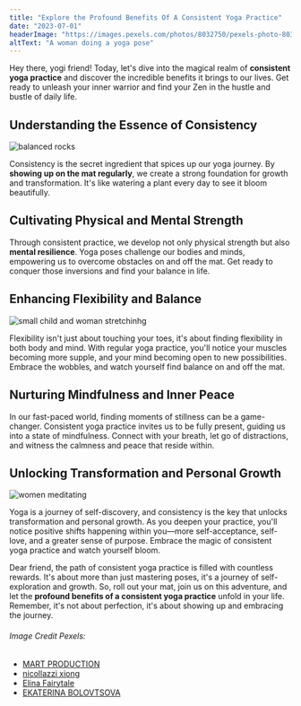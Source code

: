 ```yaml
---
title: "Explore the Profound Benefits Of A Consistent Yoga Practice"
date: "2023-07-01"
headerImage: "https://images.pexels.com/photos/8032750/pexels-photo-8032750.jpeg?auto=compress&cs=tinysrgb&w=1260&h=750&dpr=2"
altText: "A woman doing a yoga pose"
---
```


Hey there, yogi friend! Today, let's dive into the magical realm of **consistent yoga practice** and discover the incredible benefits it brings to our lives. Get ready to unleash your inner warrior and find your Zen in the hustle and bustle of daily life.

## Understanding the Essence of Consistency

![balanced rocks](https://images.pexels.com/photos/668353/pexels-photo-668353.jpeg?auto=compress&cs=tinysrgb&w=1260&h=750&dpr=2)

Consistency is the secret ingredient that spices up our yoga journey. By **showing up on the mat regularly**, we create a strong foundation for growth and transformation. It's like watering a plant every day to see it bloom beautifully.

## Cultivating Physical and Mental Strength

Through consistent practice, we develop not only physical strength but also **mental resilience**. Yoga poses challenge our bodies and minds, empowering us to overcome obstacles on and off the mat. Get ready to conquer those inversions and find your balance in life.

## Enhancing Flexibility and Balance

![small child and woman stretchinhg](https://images.pexels.com/photos/4662458/pexels-photo-4662458.jpeg?auto=compress&cs=tinysrgb&w=1260&h=750&dpr=2)

Flexibility isn't just about touching your toes, it's about finding flexibility in both body and mind. With regular yoga practice, you'll notice your muscles becoming more supple, and your mind becoming open to new possibilities. Embrace the wobbles, and watch yourself find balance on and off the mat.

## Nurturing Mindfulness and Inner Peace

In our fast-paced world, finding moments of stillness can be a game-changer. Consistent yoga practice invites us to be fully present, guiding us into a state of mindfulness. Connect with your breath, let go of distractions, and witness the calmness and peace that reside within.

## Unlocking Transformation and Personal Growth

![women meditating](https://images.pexels.com/photos/7113501/pexels-photo-7113501.jpeg?auto=compress&cs=tinysrgb&w=1260&h=750&dpr=2)

Yoga is a journey of self-discovery, and consistency is the key that unlocks transformation and personal growth. As you deepen your practice, you'll notice positive shifts happening within you—more self-acceptance, self-love, and a greater sense of purpose. Embrace the magic of consistent yoga practice and watch yourself bloom.

Dear friend, the path of consistent yoga practice is filled with countless rewards. It's about more than just mastering poses, it's a journey of self-exploration and growth. So, roll out your mat, join us on this adventure, and let the **profound benefits of a consistent yoga practice** unfold in your life. Remember, it's not about perfection, it's about showing up and embracing the journey.

###### Image Credit Pexels:

- [MART PRODUCTION](https://www.pexels.com/photo/photo-of-a-woman-meditating-8032750/)
- [nicollazzi xiong](https://www.pexels.com/photo/four-rock-formation-668353/)
- [Elina Fairytale](https://www.pexels.com/photo/photo-of-man-doing-yoga-4662489/)
- [EKATERINA BOLOVTSOVA](https://www.pexels.com/photo/a-woman-doing-a-yoga-ritual-on-a-yoga-mat-7113501/)
